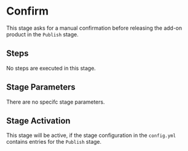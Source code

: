 # Confirm

This stage asks for a manual confirmation before releasing the add-on product in the `Publish` stage.

## Steps

No steps are executed in this stage.

## Stage Parameters

There are no specifc stage parameters.

## Stage Activation

This stage will be active, if the stage configuration in the `config.yml` contains entries for the `Publish` stage.
